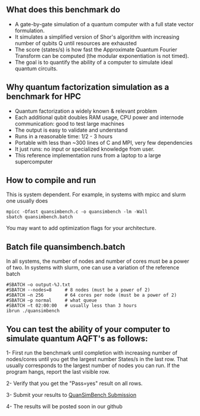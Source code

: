 ## What does this benchmark do

- A gate-by-gate simulation of a quantum computer with a full state vector formulation. 
- It simulates a simplified version of Shor's algorithm with increasing number of qubits Q until resources are exhausted 
- The score (states/s) is how fast the Approximate Quantum Fourier Transform can be computed (the modular exponentiation is not timed).  
- The goal is to quantify the ability of a computer to simulate ideal quantum circuits.

## Why quantum factorization simulation as a benchmark for HPC
- Quantum factorization a widely known & relevant problem
- Each additional qubit doubles RAM usage, CPU power and internode communication: good to test large machines
- The output is easy to validate and understand
- Runs in a reasonable time: 1/2 - 3 hours
- Portable with less than ~300 lines of C and MPI, very few dependencies
- It just runs: no input or specialized knowledge from user.
- This reference implementation runs from a laptop to a large supercomputer

## How to compile and run
This is system dependent. For example, in systems with mpicc and slurm one usually does  
```
mpicc -Ofast quansimbench.c -o quansimbench -lm -Wall
sbatch quansimbench.batch
```
You may want to add optimization flags for your architecture.

## Batch file quansimbench.batch
In all systems, the number of nodes and number of cores must be a power of two. In systems with slurm, one can use a variation of the reference batch
```
#SBATCH –o output-%J.txt
#SBATCH --nodes=8     # 8 nodes (must be a power of 2)
#SBATCH –n 256        # 64 cores per node (must be a power of 2)
#SBATCH –p normal     # what queue
#SBATCH –t 02:00:00   # usually less than 3 hours
ibrun ./quansimbench
```
## You can test the ability of your computer to simulate quantum AQFT's as follows:

1- First run the benchmark until completion with increasing number of nodes/cores until you get the largest number States/s in the last row. That usually corresponds to the largest number of nodes you can run. If the program hangs, report the last visible row.

2- Verify that you get the "Pass=yes" result on all rows.

3- Submit your results to <a href="https://docs.google.com/forms/d/e/1FAIpQLSeVwp_4FZJWyS5UsfBrtxq8PXkKJLoRvgHkpfTuOuJ-wcudiw/viewform?usp=sf_link" target="_blank">QuanSimBench Submission</a>

4- The results will be posted soon in our github
